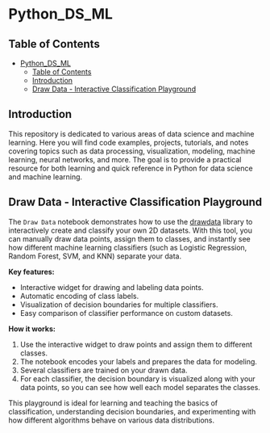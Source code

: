 # Python_DS_ML

## Table of Contents
- [Python\_DS\_ML](#python_ds_ml)
  - [Table of Contents](#table-of-contents)
  - [Introduction](#introduction)
  - [Draw Data - Interactive Classification Playground](#draw-data---interactive-classification-playground)

## Introduction

This repository is dedicated to various areas of data science and machine learning. Here you will find code examples, projects, tutorials, and notes covering topics such as data processing, visualization, modeling, machine learning, neural networks, and more. The goal is to provide a practical resource for both learning and quick reference in Python for data science and machine learning.

## Draw Data - Interactive Classification Playground

The `Draw Data` notebook demonstrates how to use the [drawdata](https://github.com/koaning/drawdata) library to interactively create and classify your own 2D datasets. With this tool, you can manually draw data points, assign them to classes, and instantly see how different machine learning classifiers (such as Logistic Regression, Random Forest, SVM, and KNN) separate your data.

**Key features:**
- Interactive widget for drawing and labeling data points.
- Automatic encoding of class labels.
- Visualization of decision boundaries for multiple classifiers.
- Easy comparison of classifier performance on custom datasets.

**How it works:**
1. Use the interactive widget to draw points and assign them to different classes.
2. The notebook encodes your labels and prepares the data for modeling.
3. Several classifiers are trained on your drawn data.
4. For each classifier, the decision boundary is visualized along with your data points, so you can see how well each model separates the classes.

This playground is ideal for learning and teaching the basics of classification, understanding decision boundaries, and experimenting with how different algorithms behave on various data distributions.